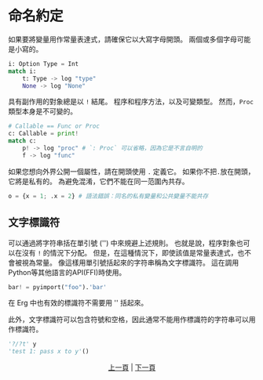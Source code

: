 # 命名約定

如果要將變量用作常量表達式，請確保它以大寫字母開頭。 兩個或多個字母可能是小寫的。

```python
i: Option Type = Int
match i:
    t: Type -> log "type"
    None -> log "None"
```

具有副作用的對象總是以 `!` 結尾。 程序和程序方法，以及可變類型。
然而，`Proc` 類型本身是不可變的。

```python
# Callable == Func or Proc
c: Callable = print!
match c:
    p! -> log "proc" # `: Proc` 可以省略，因為它是不言自明的
    f -> log "func"
```

如果您想向外界公開一個屬性，請在開頭使用 `.` 定義它。 如果你不把`.`放在開頭，它將是私有的。 為避免混淆，它們不能在同一范圍內共存。

```python
o = {x = 1; .x = 2} # 語法錯誤：同名的私有變量和公共變量不能共存
```

## 文字標識符

可以通過將字符串括在單引號 ('') 中來規避上述規則。 也就是說，程序對象也可以在沒有 `!` 的情況下分配。 但是，在這種情況下，即使該值是常量表達式，也不會被視為常量。
像這樣用單引號括起來的字符串稱為文字標識符。
這在調用Python等其他語言的API(FFI)時使用。

```python
bar! = pyimport("foo").'bar'
```

在 Erg 中也有效的標識符不需要用 '' 括起來。

此外，文字標識符可以包含符號和空格，因此通常不能用作標識符的字符串可以用作標識符。

```python
'?/?t' y
'test 1: pass x to y'()
```

<p align='center'>
    <a href='./19_visibility.md'>上一頁</a> | <a href='./21_lambda.md'>下一頁</a>
</p>
